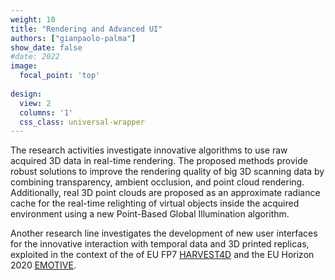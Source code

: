 ```yaml
---
weight: 10
title: "Rendering and Advanced UI"
authors: ["gianpaolo-palma"]
show_date: false
#date: 2022
image:
  focal_point: 'top'
  
design:
  view: 2
  columns: '1'
  css_class: universal-wrapper
---
```


The research activities investigate innovative algorithms to use raw acquired 3D data in real-time rendering. The proposed methods provide robust solutions to improve the rendering quality of big 3D scanning data by combining transparency, ambient occlusion, and point cloud rendering. Additionally, real 3D point clouds are proposed as an approximate radiance cache for the real-time relighting of virtual objects inside the acquired environment using a new Point-Based Global Illumination algorithm. 

Another research line investigates the development of new user interfaces for the innovative interaction with temporal data and 3D printed replicas, exploited in the context of the of EU FP7 [HARVEST4D](https://harvest4d.org) and the EU Horizon 2020 [EMOTIVE](https://emotiveproject.eu). 